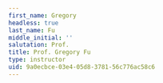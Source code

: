 ```yaml
---
first_name: Gregory
headless: true
last_name: Fu
middle_initial: ''
salutation: Prof.
title: Prof. Gregory Fu
type: instructor
uid: 9a0ecbce-03e4-05d8-3781-56c776ac58c6
---
```

